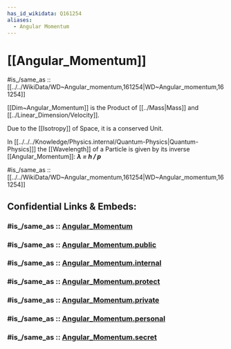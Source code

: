 ```yaml
---
has_id_wikidata: Q161254
aliases:
  - Angular Momentum
---
```


# [[Angular_Momentum]] 

#is_/same_as :: [[../../WikiData/WD~Angular_momentum,161254|WD~Angular_momentum,161254]] 

[[Dim~Angular_Momentum]] is the Product of [[../Mass|Mass]] and [[../Linear_Dimension/Velocity]]. 

Due to the [[Isotropy]] of Space, it is a conserved Unit. 

In [[../../../Knowledge/Physics.internal/Quantum-Physics|Quantum-Physics]]] the [[Wavelength]] of a Particle is 
given by its inverse [[Angular_Momentum]]:  ___λ = h / p___ 

#is_/same_as :: [[../../WikiData/WD~Angular_momentum,161254|WD~Angular_momentum,161254]] 


## Confidential Links & Embeds: 

### #is_/same_as :: [Angular_Momentum](/_Standards/Dimension/Angular_Dimension/Angular_Momentum.md) 

### #is_/same_as :: [Angular_Momentum.public](/_public/Dimension/Angular_Dimension/Angular_Momentum.public.md) 

### #is_/same_as :: [Angular_Momentum.internal](/_internal/Dimension/Angular_Dimension/Angular_Momentum.internal.md) 

### #is_/same_as :: [Angular_Momentum.protect](/_protect/Dimension/Angular_Dimension/Angular_Momentum.protect.md) 

### #is_/same_as :: [Angular_Momentum.private](/_private/Dimension/Angular_Dimension/Angular_Momentum.private.md) 

### #is_/same_as :: [Angular_Momentum.personal](/_personal/Dimension/Angular_Dimension/Angular_Momentum.personal.md) 

### #is_/same_as :: [Angular_Momentum.secret](/_secret/Dimension/Angular_Dimension/Angular_Momentum.secret.md)

